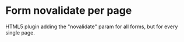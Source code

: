 # Form novalidate per page

HTML5 plugin adding the "novalidate" param for all forms, but for every single page.